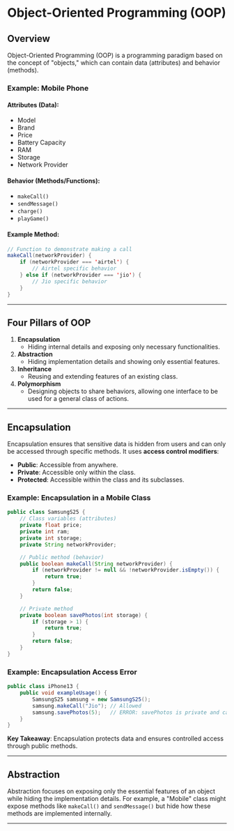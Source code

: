 # Object-Oriented Programming (OOP)

## Overview
Object-Oriented Programming (OOP) is a programming paradigm based on the concept of "objects," which can contain data (attributes) and behavior (methods).

### Example: Mobile Phone
#### Attributes (Data):
- Model
- Brand
- Price
- Battery Capacity
- RAM
- Storage
- Network Provider

#### Behavior (Methods/Functions):
- `makeCall()`
- `sendMessage()`
- `charge()`
- `playGame()`

#### Example Method:
```java
// Function to demonstrate making a call
makeCall(networkProvider) {
    if (networkProvider === 'airtel') {
        // Airtel specific behavior
    } else if (networkProvider === 'jio') {
        // Jio specific behavior
    }
}
```

---

## Four Pillars of OOP
1. **Encapsulation**
   - Hiding internal details and exposing only necessary functionalities.
2. **Abstraction**
   - Hiding implementation details and showing only essential features.
3. **Inheritance**
   - Reusing and extending features of an existing class.
4. **Polymorphism**
   - Designing objects to share behaviors, allowing one interface to be used for a general class of actions.

---

## Encapsulation
Encapsulation ensures that sensitive data is hidden from users and can only be accessed through specific methods. It uses **access control modifiers**:
- **Public**: Accessible from anywhere.
- **Private**: Accessible only within the class.
- **Protected**: Accessible within the class and its subclasses.

### Example: Encapsulation in a Mobile Class
```java
public class SamsungS25 {
    // Class variables (attributes)
    private float price;
    private int ram;
    private int storage;
    private String networkProvider;

    // Public method (behavior)
    public boolean makeCall(String networkProvider) {
        if (networkProvider != null && !networkProvider.isEmpty()) {
            return true;
        }
        return false;
    }

    // Private method
    private boolean savePhotos(int storage) {
        if (storage > 1) {
            return true;
        }
        return false;
    }
}
```

### Example: Encapsulation Access Error
```java
public class iPhone13 {
    public void exampleUsage() {
        SamsungS25 samsung = new SamsungS25();
        samsung.makeCall("Jio"); // Allowed
        samsung.savePhotos(5);   // ERROR: savePhotos is private and cannot be accessed
    }
}
```

**Key Takeaway**: Encapsulation protects data and ensures controlled access through public methods.

---

## Abstraction
Abstraction focuses on exposing only the essential features of an object while hiding the implementation details. For example, a "Mobile" class might expose methods like `makeCall()` and `sendMessage()` but hide how these methods are implemented internally.

---